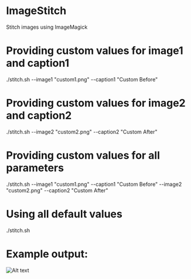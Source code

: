 # ImageStitch
Stitch images using ImageMagick

# Providing custom values for image1 and caption1
./stitch.sh --image1 "custom1.png" --caption1 "Custom Before"

# Providing custom values for image2 and caption2
./stitch.sh --image2 "custom2.png" --caption2 "Custom After"

# Providing custom values for all parameters
./stitch.sh --image1 "custom1.png" --caption1 "Custom Before" --image2 "custom2.png" --caption2 "Custom After"

# Using all default values
./stitch.sh

# Example output:

![Alt text](https://github.com/nick130586/imageStitch/blob/master/output.png "Example output")
